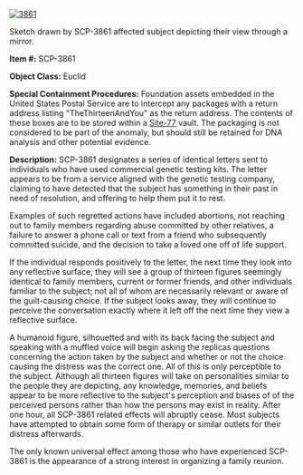 [![3861](http://scp-wiki.wdfiles.com/local--resized-images/scp-3861/3861/medium.jpg)](http://scp-wiki.wdfiles.com/local--files/scp-3861/3861)

Sketch drawn by SCP-3861 affected subject depicting their view through a mirror.

**Item #:** SCP-3861

**Object Class:** Euclid

**Special Containment Procedures:** Foundation assets embedded in the United States Postal Service are to intercept any packages with a return address listing "TheThirteenAndYou" as the return address. The contents of these boxes are to be stored within a [Site-77](/secure-facility-dossier-site-77) vault. The packaging is not considered to be part of the anomaly, but should still be retained for DNA analysis and other potential evidence.

**Description:** SCP-3861 designates a series of identical letters sent to individuals who have used commercial genetic testing kits. The letter appears to be from a service aligned with the genetic testing company, claiming to have detected that the subject has something in their past in need of resolution, and offering to help them put it to rest.

Examples of such regretted actions have included abortions, not reaching out to family members regarding abuse committed by other relatives, a failure to answer a phone call or text from a friend who subsequently committed suicide, and the decision to take a loved one off of life support.

If the individual responds positively to the letter, the next time they look into any reflective surface, they will see a group of thirteen figures seemingly identical to family members, current or former friends, and other individuals familiar to the subject; not all of whom are necessarily relevant or aware of the guilt-causing choice. If the subject looks away, they will continue to perceive the conversation exactly where it left off the next time they view a reflective surface.

A humanoid figure, silhouetted and with its back facing the subject and speaking with a muffled voice will begin asking the replicas questions concerning the action taken by the subject and whether or not the choice causing the distress was the correct one. All of this is only perceptible to the subject. Although all thirteen figures will take on personalities similar to the people they are depicting, any knowledge, memories, and beliefs appear to be more reflective to the subject's perception and biases of of the perceived persons rather than how the persons may exist in reality. After one hour, all SCP-3861 related effects will abruptly cease. Most subjects have attempted to obtain some form of therapy or similar outlets for their distress afterwards.

The only known universal effect among those who have experienced SCP-3861 is the appearance of a strong interest in organizing a family reunion.